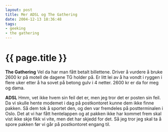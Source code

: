 ```yaml
---
layout: post
title: Mer ADSL og The Gathering
date: 2004-12-13 18:36:48
tags: 
- geeking
- the gathering
---
```


{{ page.title }}
================

<strong>The Gathering</strong>
Vel da har man fått betalt billettene. Driver å vurdere å bruke 2600 kr på motell de dagene TG holder på. Er litt lei av å ha vondt i ryggen i flere uker etter å ha sovet på betong gulv i 4 netter. 2600 kr er da for meg og dama.

<strong>ADSL</strong>
Hmm, vet ikke hvem sin feil det er, men jeg tror det er posten sin feil. Da vi skulle hente modemet i dag på postkontoret kunne dem ikke finne pakken. Så dem tok å sportet den, og den var fremdeles på postterminalen i Oslo. Det at vi har fått hentelappen og at pakken ikke har kommet frem skal vist ikke skje fikk vi vite, men det har skjedd for det. Så jeg tror jeg skal ta å spore pakken før vi går på postkontoret engang til.